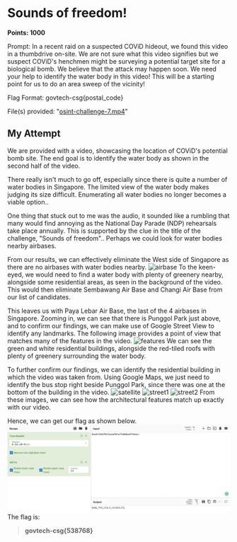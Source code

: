 # Sounds of freedom!
**Points: 1000**

Prompt: In a recent raid on a suspected COViD hideout, we found this video in a thumbdrive on-site. We are not sure what this video signifies but we suspect COViD's henchmen might be surveying a potential target site for a biological bomb. We believe that the attack may happen soon. We need your help to identify the water body in this video! This will be a starting point for us to do an area sweep of the vicinity!

Flag Format: govtech-csg{postal_code}

File(s) provided: "[osint-challenge-7.mp4](osint-challenge-7.mp4)"

## My Attempt
We are provided with a video, showcasing the location of COViD's potential bomb site. The end goal is to identify the water body as shown in the second half of the video.

There really isn't much to go off, especially since there is quite a number of water bodies in Singapore. The limited view of the water body makes judging its size difficult. Enumerating all water bodies no longer becomes a viable option..

One thing that stuck out to me was the audio, it sounded like a rumbling that many would find annoying as the National Day Parade (NDP) rehearsals take place annually. This is supported by the clue in the title of the challenge, "Sounds of freedom".. Perhaps we could look for water bodies nearby airbases.

From our results, we can effectively eliminate the West side of Singapore as there are no airbases with water bodies nearby.
![airbase](airbase.png) To the keen-eyed, we would need to find a water body with plenty of greenery nearby, alongside some residential areas, as seen in the background of the video. This would then eliminate Sembawang Air Base and Changi Air Base from our list of candidates.

This leaves us with Paya Lebar Air Base, the last of the 4 airbases in Singapore. Zooming in, we can see that there is Punggol Park just above, and to confirm our findings, we can make use of Google Street View to identify any landmarks. The following image provides a point of view that matches many of the features in the video. ![features](features.png) We can see the green and white residential buildings, alongside the red-tiled roofs with plenty of greenery surrounding the water body.

To further confirm our findings, we can identify the residential building in which the video was taken from. Using Google Maps, we just need to identify the bus stop right beside Punggol Park, since there was one at the bottom of the building in the video. ![satellite](satellite.png) ![street1](streetview1.png) ![street2](streetview2.png)
From these images, we can see how the architectural features match up exactly with our video.

Hence, we can get our flag as shown below.
![flag](flag.png)
The flag is:
> **govtech-csg{538768}**
